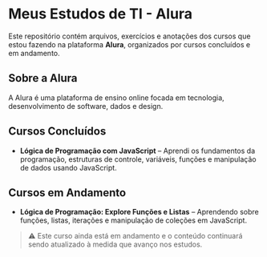 # Meus Estudos de TI - Alura

Este repositório contém arquivos, exercícios e anotações dos cursos que estou fazendo na plataforma **Alura**, organizados por cursos concluídos e em andamento.

## Sobre a Alura
A Alura é uma plataforma de ensino online focada em tecnologia, desenvolvimento de software, dados e design.

## Cursos Concluídos
- **Lógica de Programação com JavaScript** – Aprendi os fundamentos da programação, estruturas de controle, variáveis, funções e manipulação de dados usando JavaScript.

## Cursos em Andamento
- **Lógica de Programação: Explore Funções e Listas** – Aprendendo sobre funções, listas, iterações e manipulação de coleções em JavaScript.

> ⚠️ Este curso ainda está em andamento e o conteúdo continuará sendo atualizado à medida que avanço nos estudos.
